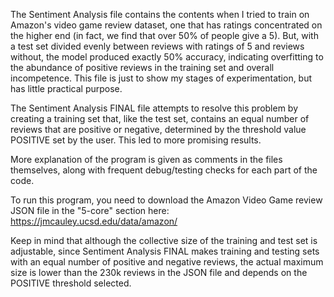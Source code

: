 The Sentiment Analysis file contains the contents when I tried to train on Amazon's video game review dataset, one that has ratings concentrated on the higher end (in fact, we find that over 50% of people give a 5). But, with a test set divided evenly between reviews with ratings of 5 and reviews without, the model produced exactly 50% accuracy, indicating overfitting to the abundance of positive reviews in the training set and overall incompetence. This file is just to show my stages of experimentation, but has little practical purpose. 

The Sentiment Analysis FINAL file attempts to resolve this problem by creating a training set that, like the test set, contains an equal number of reviews that are positive or negative, determined by the threshold value POSITIVE set by the user. This led to more promising results.

More explanation of the program is given as comments in the files themselves, along with frequent debug/testing checks for each part of the code. 

To run this program, you need to download the Amazon Video Game review JSON file in the "5-core" section here: https://jmcauley.ucsd.edu/data/amazon/

Keep in mind that although the collective size of the training and test set is adjustable, since Sentiment Analysis FINAL makes training and testing sets with an equal number of positive and negative reviews, the actual maximum size is lower than the 230k reviews in the JSON file and depends on the POSITIVE threshold selected. 
